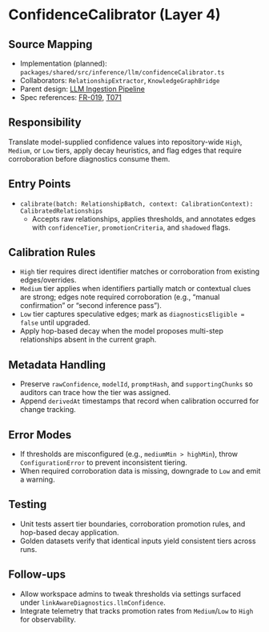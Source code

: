 # ConfidenceCalibrator (Layer 4)

## Source Mapping
- Implementation (planned): `packages/shared/src/inference/llm/confidenceCalibrator.ts`
- Collaborators: `RelationshipExtractor`, `KnowledgeGraphBridge`
- Parent design: [LLM Ingestion Pipeline](../../layer-3/llm-ingestion-pipeline.mdmd.md)
- Spec references: [FR-019](../../../specs/001-link-aware-diagnostics/spec.md#functional-requirements), [T071](../../../specs/001-link-aware-diagnostics/tasks.md)

## Responsibility
Translate model-supplied confidence values into repository-wide `High`, `Medium`, or `Low` tiers, apply decay heuristics, and flag edges that require corroboration before diagnostics consume them.

## Entry Points
- `calibrate(batch: RelationshipBatch, context: CalibrationContext): CalibratedRelationships`
  - Accepts raw relationships, applies thresholds, and annotates edges with `confidenceTier`, `promotionCriteria`, and `shadowed` flags.

## Calibration Rules
- `High` tier requires direct identifier matches or corroboration from existing edges/overrides.
- `Medium` tier applies when identifiers partially match or contextual clues are strong; edges note required corroboration (e.g., “manual confirmation” or “second inference pass”).
- `Low` tier captures speculative edges; mark as `diagnosticsEligible = false` until upgraded.
- Apply hop-based decay when the model proposes multi-step relationships absent in the current graph.

## Metadata Handling
- Preserve `rawConfidence`, `modelId`, `promptHash`, and `supportingChunks` so auditors can trace how the tier was assigned.
- Append `derivedAt` timestamps that record when calibration occurred for change tracking.

## Error Modes
- If thresholds are misconfigured (e.g., `mediumMin > highMin`), throw `ConfigurationError` to prevent inconsistent tiering.
- When required corroboration data is missing, downgrade to `Low` and emit a warning.

## Testing
- Unit tests assert tier boundaries, corroboration promotion rules, and hop-based decay application.
- Golden datasets verify that identical inputs yield consistent tiers across runs.

## Follow-ups
- Allow workspace admins to tweak thresholds via settings surfaced under `linkAwareDiagnostics.llmConfidence`.
- Integrate telemetry that tracks promotion rates from `Medium`/`Low` to `High` for observability.
